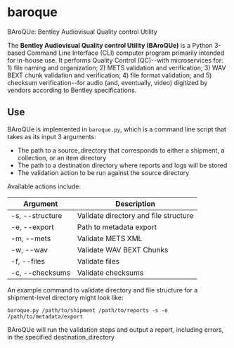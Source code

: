 # baroque
BAroQUe: Bentley Audiovisual Quality control Utility

The **Bentley Audiovisual Quality control Utility (BAroQUe)** is a Python 3-based Command Line Interface (CLI) computer program primarily intended for in-house use. It performs Quality Control (QC)--with microservices for: 1) file naming and organization; 2) METS validation and verification; 3) WAV BEXT chunk validation and verification; 4) file format validation; and 5) checksum verification--for audio (and, eventually, video) digitized by vendors according to Bentley specifications.

## Use
BAroQUe is implemented in `baroque.py`, which is a command line script that takes as its input 3 arguments:
- The path to a source_directory that corresponds to either a shipment, a collection, or an item directory
- The path to a destination directory where reports and logs will be stored
- The validation action to be run against the source directory

Available actions include:

|Argument | Description |
| --- | --- |
| -s, --structure | Validate directory and file structure |
| -e, --export | Path to metadata export |
| -m, --mets | Validate METS XML |
| -w, --wav | Validate WAV BEXT Chunks
| -f, --files | Validate files |
| -c, --checksums | Validate checksums |

An example command to validate directory and file structure for a shipment-level directory might look like:

`baroque.py /path/to/shipment /path/to/reports -s -e /path/to/metadata/export`

BAroQUe will run the validation steps and output a report, including errors, in the specified destination_directory
